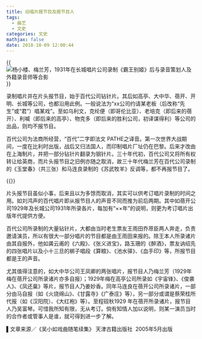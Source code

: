```yaml
---
title: 旧唱片报节目及报节目人
tags:
  - 曲艺
  - 文史
categories: 文史
mathjax: false
date: 2018-10-09 12:00:44
---
```

{{<img src="https://ian2.oss-cn-hangzhou.aliyuncs.com/2018-10-09-040153.jpg" alt="杨小楼、梅兰芳，1931年在长城唱片公司录制《霸王别姬》后与录音策划人及外籍录音师等合影">}}

录制唱片并在片头报节目，始于百代公司钻针片。其后如高亭、大中华、蓓开、开明、长城等公司，也都沿用此例。一般说法为“xx公司约请某老板（后改称“先生”或“君”）唱某戏”。至如乌利文，克纶便（即哥伦比亚）、老培克（即后来的蓓开）、利喴（即后来的高亭）、物克多（即后来的胜利公司，初译谋得利）等公司的出品，则均不报节目。

百代公司为法商所经营，“百代”二字即法文 PATHE之译音。第一次世界大战期间，一度在比利时出版，战后又归法国人，而印制唱片厂址仍在巴黎。后来才改由在上海制片，并把一部分钻针片翻录为钢针片。三十年代初，百代公司又将所有权转让给英商，而片头报节目之旧例亦随之取消，故三十年代梅兰芳在百代公司录制的《玉堂春》（共三张）和马连良录制的《苏武牧羊》反调等，都不再报节目了。

{{<img src="https://ian2.oss-cn-hangzhou.aliyuncs.com/2018-10-09-040139.jpg" alt="">}}

片头报节目虽似小事，后来且以为多馀而取消，其实可以供考订唱片录制的时间之用。如刘鸿声的百代唱片即从报节目人的声音不同而推为前后两期。其中如蓓开公司1929年及长城公司1931年所录各片，每加有“××年”的说明，则更为考订唱片出版年代提供方便。

百代公司所录制的大量钻针片，大都由当时老生票友王雨田乔荩臣两人奔走，负责邀请演员，所以有很大一部分唱片的节目都是由王雨田来报的。除王本人所录诸片由其自报外，他如龚云甫的《六殿》、《张义进宝》，路玉珊的《醉酒》，票友讷绍先的四张唱片以及小十三旦的梆子唱段《算粮》、《池水驿》、《血手印》等，所报节目都是王的声音。

尤其值得注意的，如大中华公司王凤卿的两张唱片，报节目人乃梅兰芳（1929年梅在蓓开公司所录诸片亦多自报）；1929年梅在高亭公司所录如《宇宙锋》、《俊袭人》、《凤还巢》等片，报节目人乃姜妙香。同年马连良在蓓开公司所录诸片，一部分由马自报（如《火烧绵山》、《甘露寺》《广泰庄》等），另一部分或谓是蔡荣桂所代报（如《汉阳院）、《大红袍》等）。至程砚秋1929 年在蓓开所录诸片，报节目人乃吴富琴。可惜我所知有限，无从考订。倘有知情人加以说明，则某一演员当时的合作者或管事人是谁，就可得到进一步了解。

▌文章来源／《吴小如戏曲随笔续集》 天津古籍出版社  2005年5月出版
